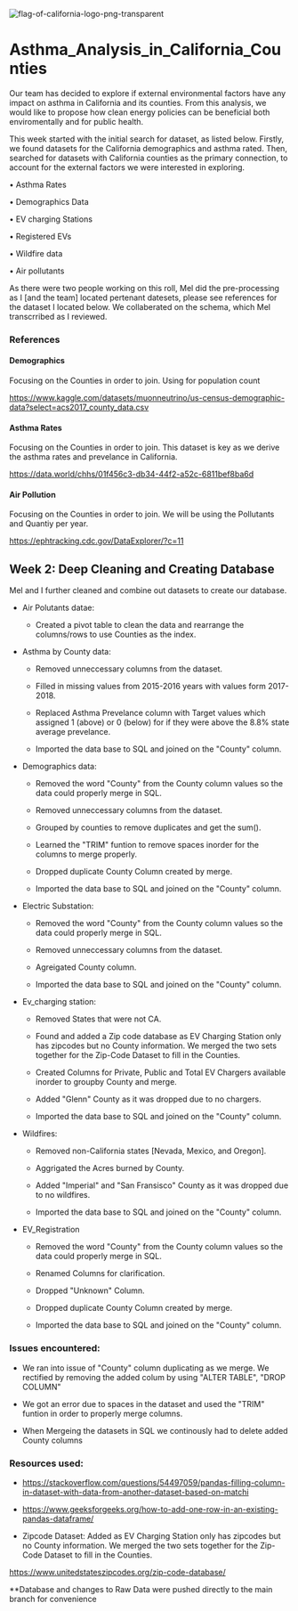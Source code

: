 ![flag-of-california-logo-png-transparent](https://user-images.githubusercontent.com/105950742/197089346-ab589b04-9119-4170-9fa6-559f70933828.png)



# Asthma_Analysis_in_California_Counties

Our team has decided to explore if external environmental factors have any impact on asthma in California and its counties. From this analysis, we would like to propose how clean energy policies can be beneficial both enviromentally and for public health. 

This week started with the initial search for dataset, as listed below. Firstly, we found datasets for the California demographics and asthma rated. Then, searched for datasets with California counties as the primary connection, to account for the external factors we were interested in exploring. 

  •	Asthma Rates

  •	Demographics Data

  •	EV charging Stations

  •	Registered EVs

  •	Wildfire data

  •	Air pollutants


As there were two people working on this roll, Mel did the pre-processing as I [and the team] located pertenant datesets, please see references for the dataset I located below. We collaberated on the schema, which Mel transcrribed as I reviewed. 

### References 

#### Demographics

Focusing on the Counties in order to join. Using for population count

https://www.kaggle.com/datasets/muonneutrino/us-census-demographic-data?select=acs2017_county_data.csv

#### Asthma Rates

Focusing on the Counties in order to join. This dataset is key as we derive the asthma rates and prevelance in California. 

https://data.world/chhs/01f456c3-db34-44f2-a52c-6811bef8ba6d

#### Air Pollution

Focusing on the Counties in order to join. We will be using the Pollutants and Quantiy per year.

https://ephtracking.cdc.gov/DataExplorer/?c=11



## Week 2: Deep Cleaning and Creating Database

Mel and I further cleaned and combine out datasets to create our database. 

- Air Polutants datae: 

	- Created a pivot table to clean the data and rearrange the columns/rows to use Counties as the index.

- Asthma by County data: 

	- Removed unneccessary columns from the dataset.

	- Filled in missing values from 2015-2016 years with values form 2017- 2018.
 
	- Replaced Asthma Prevelance column with Target values which assigned 1 (above) or 0 (below) for if they were above the 8.8% state average prevelance.
 
	- Imported the data base to SQL and joined on the "County" column.

- Demographics data:

	- Removed the word "County" from the County column values so the data could properly merge in SQL.

	- Removed unneccessary columns from the dataset.

	- Grouped by counties to remove duplicates and get the sum().

	- Learned the "TRIM" funtion to remove spaces inorder for the columns to merge properly.

	- Dropped duplicate County Column created by merge.

	- Imported the data base to SQL and joined on the "County" column.

- Electric Substation:

	- Removed the word "County" from the County column values so the data could properly merge in SQL.

	- Removed unneccessary columns from the dataset.

	- Agreigated County column.

	- Imported the data base to SQL and joined on the "County" column.

- Ev_charging station:
 
	- Removed States that were not CA.

	- Found and added a Zip code database as EV Charging Station only has zipcodes but no County information. We merged the two sets together for the Zip-Code Dataset to fill in the Counties.  

	- Created Columns for Private, Public and Total EV Chargers available inorder to groupby County and merge.

	- Added "Glenn" County as it was dropped due to no chargers.

	- Imported the data base to SQL and joined on the "County" column.

- Wildfires:

	- Removed non-California states [Nevada, Mexico, and Oregon].

	- Aggrigated the Acres burned by County.

	- Added "Imperial" and "San Fransisco" County as it was dropped due to no wildfires.

	- Imported the data base to SQL and joined on the "County" column.

- EV_Registration

	- Removed the word "County" from the County column values so the data could properly merge in SQL.

	- Renamed Columns for clarification. 
	 
	- Dropped "Unknown" Column. 

	- Dropped duplicate County Column created by merge.

	- Imported the data base to SQL and joined on the "County" column.


	

### Issues encountered:

-  We ran into issue of "County" column duplicating as we merge. We rectified by removing the added colum by using "ALTER TABLE", "DROP COLUMN"
	
-  We got an error due to spaces in the dataset and used the "TRIM" funtion in order to properly merge columns. 

-  When Mergeing the datasets in SQL we continously had to delete added County columns

### Resources used:

- https://stackoverflow.com/questions/54497059/pandas-filling-column-in-dataset-with-data-from-another-dataset-based-on-matchi

- https://www.geeksforgeeks.org/how-to-add-one-row-in-an-existing-pandas-dataframe/

- Zipcode Dataset: Added as  EV Charging Station only has zipcodes but no County information. We merged the two sets together for the Zip-Code Dataset to fill in the Counties. 

https://www.unitedstateszipcodes.org/zip-code-database/

**Database and changes to Raw Data were pushed directly to the main branch for convenience 
